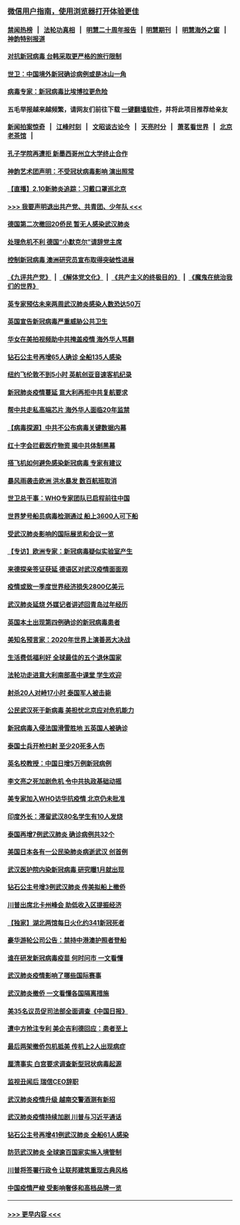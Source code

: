 ### [微信用户指南，使用浏览器打开体验更佳](https://github.com/gfw-breaker/banned-news1/blob/master/indexes/wechat-guide.md?t=0)
#### [禁闻热榜](热点新闻.md?t=0)  &nbsp;&nbsp;|&nbsp;&nbsp; [法轮功真相](https://github.com/gfw-breaker/truth/blob/master/README.md?t=0) &nbsp;&nbsp;|&nbsp;&nbsp; [明慧二十周年报告](https://github.com/gfw-breaker/mh-reports/blob/master/README.md?t=0) &nbsp;&nbsp;|&nbsp;&nbsp;[明慧期刊](https://github.com/gfw-breaker/mh-qikan) &nbsp;&nbsp;|&nbsp;&nbsp; [明慧海外之窗](https://github.com/gfw-breaker/mh-news/blob/master/README.md?t=0) &nbsp;&nbsp;|&nbsp;&nbsp; [神韵特别报道](https://github.com/gfw-breaker/mh-news/blob/master/shenyun.md?t=0)
#### [对抗新冠病毒 台韩采取更严格的旅行限制](../pages/nsc418/n11858936.md?t=02110055) 
#### [世卫：中国境外新冠确诊病例或是冰山一角](../pages/nsc418/n11858781.md?t=02110055) 
#### [病毒专家：新冠病毒比埃博拉更危险](../pages/nsc418/n11858572.md?t=02110055) 
#### 五毛举报越来越频繁，请网友们前往下载 [一键翻墙软件](https://github.com/gfw-breaker/ssr-accounts)，并将此项目推荐给亲友
#### [新闻拍案惊奇](https://github.com/gfw-breaker/banned-news1/blob/master/pages/link4.md) &nbsp;&nbsp;|&nbsp;&nbsp; [江峰时刻](https://github.com/gfw-breaker/banned-news1/blob/master/pages/link4.md) &nbsp;&nbsp;|&nbsp;&nbsp; [文昭谈古论今](https://github.com/gfw-breaker/banned-news1/blob/master/pages/link4.md) &nbsp;&nbsp;|&nbsp;&nbsp; [天亮时分](https://github.com/gfw-breaker/banned-news1/blob/master/pages/link4.md) &nbsp;&nbsp;|&nbsp;&nbsp; [萧茗看世界](https://github.com/gfw-breaker/banned-news1/blob/master/pages/link4.md) &nbsp;&nbsp;|&nbsp;&nbsp; [北京老茶馆](https://github.com/gfw-breaker/banned-news1/blob/master/pages/link4.md) &nbsp;&nbsp;|&nbsp;&nbsp; 
#### [孔子学院再遭拒 新墨西哥州立大学终止合作](../pages/nsc418/n11858661.md?t=02110055) 
#### [神韵艺术团声明：不受冠状病毒影响 演出照常](../pages/nsc418/n11858801.md?t=02110055) 
#### [【直播】2.10新肺炎追踪：习戴口罩巡北京](../pages/nsc418/n11858548.md?t=02110055) 
#### [>>> 我要声明退出共产党、共青团、少年队 <<<](https://github.com/begood0513/goodnews/blob/master/quit/letter.md) 
#### [德国第二次撤回20侨民 暂无人感染武汉肺炎](../pages/nsc418/n11858633.md?t=02110055) 
#### [处理危机不利 德国“小默克尔”请辞党主席](../pages/nsc418/n11858583.md?t=02110055) 
#### [控制新冠病毒 澳洲研究员宣布取得突破性进展](../pages/nsc418/n11858505.md?t=02110055) 
#### [《九评共产党》](https://github.com/begood0513/9ping.md/blob/master/README.md) &nbsp;|&nbsp; [《解体党文化》](../../../../jtdwh.md/blob/master/README.md)  &nbsp;|&nbsp; [《共产主义的终极目的》](../../../../gczydzjmd.md/blob/master/README.md) &nbsp;|&nbsp; [《魔鬼在统治我们的世界》](../../../../mgztzwmdsj.md/blob/master/README.md) 
#### [英专家预估未来两周武汉肺炎感染人数恐达50万](../pages/nsc418/n11857886.md?t=02110055) 
#### [英国宣告新冠病毒严重威胁公共卫生](../pages/nsc418/n11858285.md?t=02110055) 
#### [华女在美拍视频助中共掩盖疫情 海外华人骂翻](../pages/nsc418/n11857407.md?t=02110055) 
#### [钻石公主号再增65人确诊 全船135人感染](../pages/nsc418/n11857366.md?t=02110055) 
#### [纽约飞伦敦不到5小时 英航创亚音速客机纪录](../pages/nsc418/n11857405.md?t=02110055) 
#### [新冠肺炎疫情蔓延 意大利再拒中共复航要求](../pages/nsc418/n11857200.md?t=02110055) 
#### [帮中共走私高端芯片 海外华人面临20年监禁](../pages/nsc418/n11855016.md?t=02110055) 
#### [【病毒探源】中共不公布病毒关键数据内幕](../pages/nsc418/n11856584.md?t=02110055) 
#### [红十字会拦截医疗物资 揭中共体制黑幕](../pages/nsc418/n11856750.md?t=02110055) 
#### [搭飞机如何避免感染新冠病毒 专家有建议](../pages/nsc418/n11853427.md?t=02110055) 
#### [暴风雨袭击欧洲 洪水暴发 数百航班取消](../pages/nsc418/n11856453.md?t=02110055) 
#### [世卫总干事：WHO专家团队已启程前往中国](../pages/nsc418/n11856612.md?t=02110055) 
#### [世界梦号船员病毒检测通过 船上3600人可下船](../pages/nsc418/n11856520.md?t=02110055) 
#### [受武汉肺炎影响的国际展览和会议一览](../pages/nsc418/n11856420.md?t=02110055) 
#### [【专访】欧洲专家：新冠病毒疑似实验室产生](../pages/nsc418/n11856378.md?t=02110055) 
#### [来德探亲签证获延 德语区对武汉疫情面面观](../pages/nsc418/n11856283.md?t=02110055) 
#### [疫情或致一季度世界经济损失2800亿美元](../pages/nsc418/n11855639.md?t=02110055) 
#### [武汉肺炎延烧 外媒记者讲述回青岛过年经历](../pages/nsc418/n11856159.md?t=02110055) 
#### [英国本土出现第四例确诊的新冠病毒患者](../pages/nsc418/n11855930.md?t=02110055) 
#### [美知名预言家：2020年世界上演善恶大决战](../pages/nsc418/n11855418.md?t=02110055) 
#### [生活费低福利好 全球最佳的五个退休国家](../pages/nsc418/n11848347.md?t=02110055) 
#### [法轮功走进意大利南部高中课堂 学生欢迎](../pages/nsc418/n11853859.md?t=02110055) 
#### [射杀20人对峙17小时 泰国军人被击毙](../pages/nsc418/n11854869.md?t=02110055) 
#### [公民武汉死于新病毒 美担忧北京应对危机能力](../pages/nsc418/n11854331.md?t=02110055) 
#### [新冠病毒入侵法国滑雪胜地 五英国人被确诊](../pages/nsc418/n11854307.md?t=02110055) 
#### [泰国士兵开枪扫射 至少20死多人伤](../pages/nsc418/n11854276.md?t=02110055) 
#### [英名校教授：中国日增5万例新冠病例](../pages/nsc418/n11854174.md?t=02110055) 
#### [李文亮之死加剧危机 令中共执政基础动摇](../pages/nsc418/n11854003.md?t=02110055) 
#### [美专家加入WHO访华抗疫情 北京仍未批准](../pages/nsc418/n11854043.md?t=02110055) 
#### [印度外长：滞留武汉80名学生有10人发烧](../pages/nsc418/n11853821.md?t=02110055) 
#### [泰国再增7例武汉肺炎 确诊病例共32个](../pages/nsc418/n11853808.md?t=02110055) 
#### [美国日本各有一公民染肺炎病逝武汉 创首例](../pages/nsc418/n11853509.md?t=02110055) 
#### [武汉医护院内染新冠病毒 研究曝1月就出现](../pages/nsc418/n11852928.md?t=02110055) 
#### [钻石公主号增3例武汉肺炎 传美拟船上撤侨](../pages/nsc418/n11853240.md?t=02110055) 
#### [川普出席北卡州峰会 助低收入区提振经济](../pages/nsc418/n11853232.md?t=02110055) 
#### [【独家】湖北两馆每日火化约341新冠死者](../pages/nsc418/n11845444.md?t=02110055) 
#### [豪华游轮公司公告：禁持中港澳护照者登船](../pages/nsc418/n11852761.md?t=02110055) 
#### [谁在研发新冠病毒疫苗 何时问市 一文看懂](../pages/nsc418/n11852840.md?t=02110055) 
#### [武汉肺炎疫情影响了哪些国际赛事](../pages/nsc418/n11852441.md?t=02110055) 
#### [武汉肺炎撤侨 一文看懂各国隔离措施](../pages/nsc418/n11844216.md?t=02110055) 
#### [美35名议员促司法部全面调查《中国日报》](../pages/nsc418/n11852435.md?t=02110055) 
#### [遭中方抢注专利 美企吉利德回应：患者至上](../pages/nsc418/n11852037.md?t=02110055) 
#### [最后两架撤侨包机抵美 传机上2人出现病症](../pages/nsc418/n11852173.md?t=02110055) 
#### [厘清事实 白宫要求调查新型冠状病毒起源](../pages/nsc418/n11852106.md?t=02110055) 
#### [监视丑闻后 瑞信CEO辞职](../pages/nsc418/n11852127.md?t=02110055) 
#### [武汉肺炎疫情升级 越南交警酒测有新招](../pages/nsc418/n11851632.md?t=02110055) 
#### [武汉肺炎疫情持续加剧 川普与习近平通话](../pages/nsc418/n11851613.md?t=02110055) 
#### [钻石公主号再增41例武汉肺炎 全船61人感染](../pages/nsc418/n11850401.md?t=02110055) 
#### [防范武汉肺炎 全球逾百国家实施入境管制](../pages/nsc418/n11850557.md?t=02110055) 
#### [川普将签署行政令 让联邦建筑重现古典风格](../pages/nsc418/n11850654.md?t=02110055) 
#### [中国疫情严峻 受影响奢侈和高档品牌一览](../pages/nsc418/n11850319.md?t=02110055) 

----
#### [ >>> 更早内容 <<< ](../indexes/nsc418-earlier.md)
